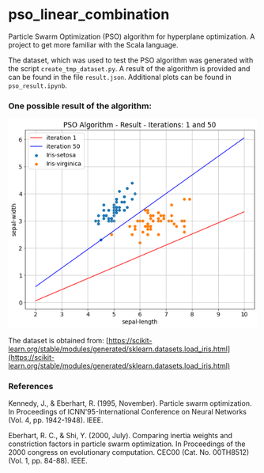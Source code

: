 # pso_linear_combination
Particle Swarm Optimization (PSO) algorithm for hyperplane optimization.
A project to get more familiar with the Scala language.

The dataset, which was used to test the PSO algorithm was generated with the script `create_tmp_dataset.py`. A result of the algorithm is provided and can be found in the file `result.json`. Additional plots can be found in `pso_result.ipynb`.

### One possible result of the algorithm:
![](./pso_evaluation/result_plot.png)

The dataset is obtained from: [https://scikit-learn.org/stable/modules/generated/sklearn.datasets.load_iris.html](https://scikit-learn.org/stable/modules/generated/sklearn.datasets.load_iris.html)

### References
Kennedy, J., & Eberhart, R. (1995, November). Particle swarm optimization. In Proceedings of ICNN'95-International Conference on Neural Networks (Vol. 4, pp. 1942-1948). IEEE.

Eberhart, R. C., & Shi, Y. (2000, July). Comparing inertia weights and constriction factors in particle swarm optimization. In Proceedings of the 2000 congress on evolutionary computation. CEC00 (Cat. No. 00TH8512) (Vol. 1, pp. 84-88). IEEE.

